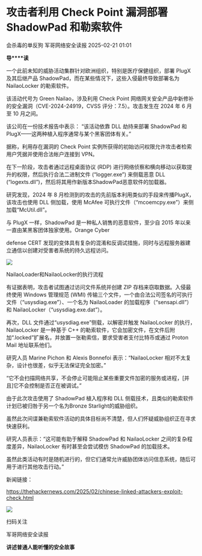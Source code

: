 #  攻击者利用 Check Point 漏洞部署 ShadowPad 和勒索软件   
会杀毒的单反狗  军哥网络安全读报   2025-02-21 01:01  
  
**导****读**  
  
  
  
一个此前未知的威胁活动集群针对欧洲组织，特别是医疗保健组织，部署 PlugX 及其后继产品 ShadowPad，而在某些情况下，这些入侵最终导致部署名为 NailaoLocker 的勒索软件。  
  
  
该活动代号为 Green Nailao，涉及利用 Check Point 网络网关安全产品中新修补的安全漏洞（CVE-2024-24919，CVSS 评分：7.5）。攻击发生在 2024 年 6 月至 10 月之间。  
  
  
该公司在一份技术报告中表示： “该活动依靠 DLL 劫持来部署 ShadowPad 和 PlugX——这两种植入程序通常与某个黑客团体有关。”  
  
  
据称，利用存在漏洞的 Check Point 实例所获得的初始访问权限允许攻击者检索用户凭据并使用合法帐户连接到 VPN。  
  
  
在下一阶段，攻击者通过远程桌面协议 (RDP) 进行网络侦察和横向移动以获取提升的权限，然后执行合法二进制文件 (“logger.exe”) 来侧载恶意 DLL (“logexts.dll”)，然后将其用作新版本ShadowPad恶意软件的加载器。  
  
  
研究发现，2024 年 8 月检测到的攻击的先前版本利用类似的手段来传播PlugX，该攻击也使用 DLL 侧加载，使用 McAfee 可执行文件（“mcoemcpy.exe”）来侧加载“McUtil.dll”。  
  
  
与 PlugX 一样，ShadowPad 是一种私人销售的恶意软件，至少自 2015 年以来一直由某黑客团体独家使用。Orange Cyber  
  
defense CERT 发现的变体具有复杂的混淆和反调试措施，同时与远程服务器建立通信以创建对受害者系统的持久远程访问。  
  
![](https://mmbiz.qpic.cn/mmbiz_png/AnRWZJZfVaGaRPXk4iaec1qJOzRrlCS5mdIYhXdq00d38Tib3YnNy9VvickibkyBObba5O1aRSUtgxLxho9lD71AWg/640?wx_fmt=png&from=appmsg "")  
  
NailaoLoader和NailaoLocker的执行流程  
  
  
有证据表明，攻击者试图通过访问文件系统并创建 ZIP 存档来窃取数据。入侵最终使用 Windows 管理规范 (WMI) 传输三个文件，一个由合法公司签名的可执行文件（“usysdiag.exe”）、一个名为 NailaoLoader 的加载程序（“sensapi.dll”）和 NailaoLocker（“usysdiag.exe.dat”）。  
  
  
再次，DLL 文件通过“usysdiag.exe”侧载，以解密并触发 NailaoLocker 的执行，NailaoLocker 是一种基于 C++ 的勒索软件，它会加密文件，在文件后附加“.locked”扩展名，并放置一张勒索信，要求受害者支付比特币或通过 Proton Mail 地址联系他们。  
  
  
研究人员 Marine Pichon 和 Alexis Bonnefoi 表示：“NailaoLocker 相对不太复杂，设计也很差，似乎无法保证完全加密。”  
  
  
“它不会扫描网络共享，不会停止可能阻止某些重要文件加密的服务或进程，[并且]它不会控制是否正在被调试。”  
  
  
由于此次攻击使用了 ShadowPad 植入程序和 DLL 侧载技术，且类似的勒索软件计划已被归咎于另一个名为Bronze Starlight的威胁组织。  
  
  
虽然此次间谍兼勒索软件活动的具体目标尚不清楚，但人们怀疑威胁组织正在寻求快速获利。  
  
  
研究人员表示：“这可能有助于解释 ShadowPad 和 NailaoLocker 之间的复杂程度差异，NailaoLocker 有时甚至会尝试模仿 ShadowPad 的加载技术。  
  
  
虽然此类活动有时是随机进行的，但它们通常允许威胁团体访问信息系统，随后可用于进行其他攻击行动。”  
  
  
新闻链接：  
  
https://thehackernews.com/2025/02/chinese-linked-attackers-exploit-check.html  
  
![](https://mmbiz.qpic.cn/mmbiz_jpg/AnRWZJZfVaGC3gsJClsh4Fia0icylyBEnBywibdbkrLLzmpibfdnf5wNYzEUq2GpzfedMKUjlLJQ4uwxAFWLzHhPFQ/640?wx_fmt=jpeg "")  
  
扫码关注  
  
军哥网络安全读报  
  
**讲述普通人能听懂的安全故事**  
  
  
